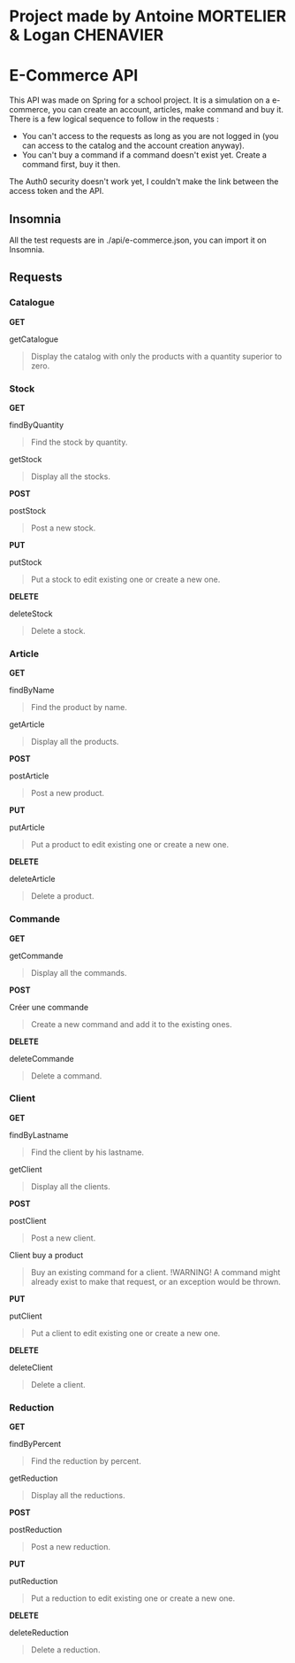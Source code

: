 # Project made by Antoine MORTELIER & Logan CHENAVIER

# E-Commerce API

This API was made on Spring for a school project.
It is a simulation on a e-commerce, you can create an account, articles, make command and buy it.
There is a few logical sequence to follow in the requests :

- You can't access to the requests as long as you are not logged in (you can access to the catalog and the account creation anyway).
- You can't buy a command if a command doesn't exist yet. Create a command first, buy it then.

The Auth0 security doesn't work yet, I couldn't make the link between the access token and the API.

## Insomnia

All the test requests are in ./api/e-commerce.json, you can import it on Insomnia.

## Requests

### Catalogue

**GET**

getCatalogue

> Display the catalog with only the products with a quantity superior to zero.

### Stock

**GET**

findByQuantity

> Find the stock by quantity.

getStock

> Display all the stocks.

**POST**

postStock

> Post a new stock.

**PUT**

putStock

> Put a stock to edit existing one or create a new one.

**DELETE**

deleteStock

> Delete a stock.

### Article

**GET**

findByName

> Find the product by name.

getArticle

> Display all the products.

**POST**

postArticle

> Post a new product.

**PUT**

putArticle

> Put a product to edit existing one or create a new one.

**DELETE**

deleteArticle

> Delete a product.

### Commande

**GET**

getCommande

> Display all the commands.

**POST**

Créer une commande

> Create a new command and add it to the existing ones.

**DELETE**

deleteCommande

> Delete a command.

### Client

**GET**

findByLastname

> Find the client by his lastname.

getClient

> Display all the clients.

**POST**

postClient

> Post a new client.

Client buy a product

> Buy an existing command for a client. !WARNING! A command might already exist to make that request, or an exception would be thrown.

**PUT**

putClient

> Put a client to edit existing one or create a new one.

**DELETE**

deleteClient

> Delete a client.

### Reduction

**GET**

findByPercent

> Find the reduction by percent.

getReduction

> Display all the reductions.

**POST**

postReduction

> Post a new reduction.

**PUT**

putReduction

> Put a reduction to edit existing one or create a new one.

**DELETE**

deleteReduction

> Delete a reduction.

